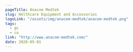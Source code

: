 ```yaml
---
pageTitle: Anacom Medtek
slug: Helthcare Equipment and Accessories
logoLink: "/assets/img/anacom-medtek/anacom-medtek.png"
tags:
  - gc
  - co
link: "http://www.anacom-medtek.com/"
date: 2020-05-01
---
```

